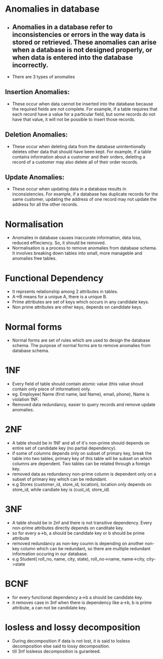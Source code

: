 # Anomalies in database 
- Anomalies in a database refer to inconsistencies or errors in the way data is stored or retrieved. These anomalies can arise 
	when a database is not designed properly, or when data is entered into the database incorrectly.
	- 
- There are 3 types of anomalies
## Insertion Anomalies: 
- These occur when data cannot be inserted into the database because the required fields are not complete. For example, if a 
		table requires that each record have a value for a particular field, but some records do not have that value, it will not be 
		possible to insert those records.

## Deletion Anomalies: 
- These occur when deleting data from the database unintentionally deletes other data that should have been kept. For example, 
    	if a table contains information about a customer and their orders, deleting a record of a customer may also delete all of 
    	their order records.

## Update Anomalies:
- These occur when updating data in a database results in inconsistencies. For example, if a database has 
    	duplicate records for the same customer, updating the address of one record may not update the address for all the other 
    	records.
    	
# Normalisation 
- Anomalies in database causes inaccurate information, data loss, reduced effieciency. So, it should be removed.
- Normalisation is a process to remove anomalies from database schema. It involves breaking down tables into small, more 
	manageble and anomalies free tables.
	
# Functional Dependency 
- It reprsents relationship among 2 attributes in tables.
- A->B means for a unique A, there is a unique B.
- Prime attributes are set of keys which occurs in any candidate keys.
- Non prime attributes are other keys, depends on candidate keys.

# Normal forms 
- Normal forms are set of rules which are used to design the database schema. The purpose of normal forms are to remove
	anomalies from database schema.
	
# 1NF 
- Every field of table should contain atomic value (this value shoud contain only piece of information) only.
- eg. Employee( Name (first name, last Name), email, phone), Name is violation 1NF.
- Removed data redundancy, easier to query records and remove update anomalies.
	
	
# 2NF 
- A table should be in 1NF and all of it's non-prime should depends on entire set of candidate key (no partial dependency).
- if some of columns depends only on subset of primary key, break the table into two tables, primary key of this table will
	be subset on which columns are dependent. Two tables can be related through a foreign key.
- removed data as redundancy non-prime column is dependent only on a subset of primary key which can be redundant.
- e.g Stores (customer_id, store_id, location), location only depends on store_id, while candiate key is (cust_id, store_id)
	
# 3NF 
- A table should be in 2nf and there is not transitive dependency. Every non-prime attributes directly depends on canditate key.
- so for every a->b, a should be candidate key or b should be prime attribute
- removed redundancy as non-key coumn is depending on another non-key column which can be redundant, so there are multiple
	redundant information occuring in our database.
- e.g Student( roll_no, name, city, state), roll_no->name, name->city, city->state
	
# BCNF 
- for every functional dependency a->b a should be candidate key.
- it removes case in 3nf when there is dependency like a->b, b is prime attribute, a can not be candidate key.
	
# losless and lossy decomposition 
- During decomposition if data is not lost, it is said to losless decomposition else said to lossy decomposition.
- till 3nf losleess decomposition is guranteed.